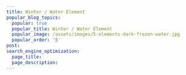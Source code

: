 ```yaml
---
title: Winter / Water Element
popular_blog_topics:
  popular: true
  popular_title: Winter / Water Element
  popular_image: /assets/images/5-elements-dark-frozen-water.jpg
  popular_order: '5'
post:
search_engine_optimization:
  page_title:
  page_description:
---
```


